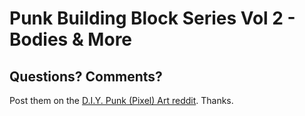 
# Punk Building Block Series  Vol 2 - Bodies & More





## Questions? Comments?

Post them on the [D.I.Y. Punk (Pixel) Art reddit](https://old.reddit.com/r/DIYPunkArt). Thanks.

